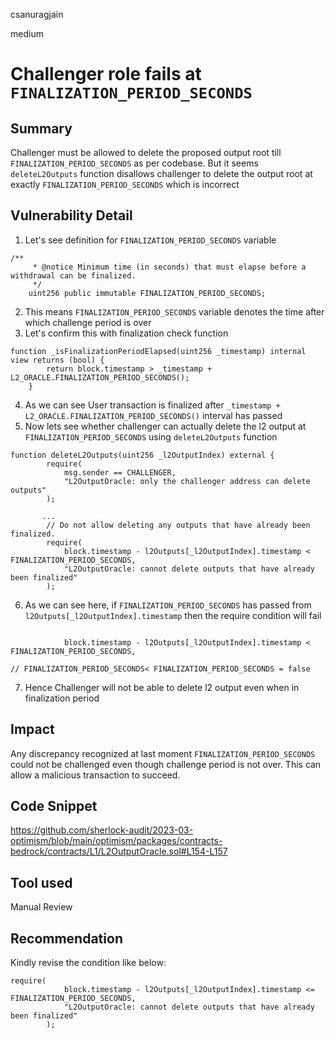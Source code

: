 csanuragjain

medium

# Challenger role fails at `FINALIZATION_PERIOD_SECONDS`

## Summary
Challenger must be allowed to delete the proposed output root till `FINALIZATION_PERIOD_SECONDS` as per codebase. But it seems `deleteL2Outputs` function disallows challenger to delete the output root at exactly `FINALIZATION_PERIOD_SECONDS` which is incorrect

## Vulnerability Detail
1. Let's see definition for `FINALIZATION_PERIOD_SECONDS` variable

```solidity
/**
     * @notice Minimum time (in seconds) that must elapse before a withdrawal can be finalized.
     */
    uint256 public immutable FINALIZATION_PERIOD_SECONDS;
```

2. This means `FINALIZATION_PERIOD_SECONDS` variable denotes the time after which challenge period is over
3. Let's confirm this with finalization check function

```solidity
function _isFinalizationPeriodElapsed(uint256 _timestamp) internal view returns (bool) {
        return block.timestamp > _timestamp + L2_ORACLE.FINALIZATION_PERIOD_SECONDS();
    }
```

4. As we can see User transaction is finalized after `_timestamp + L2_ORACLE.FINALIZATION_PERIOD_SECONDS()` interval has passed
5. Now lets see whether challenger can actually delete the l2 output at `FINALIZATION_PERIOD_SECONDS` using `deleteL2Outputs` function

```solidity
function deleteL2Outputs(uint256 _l2OutputIndex) external {
        require(
            msg.sender == CHALLENGER,
            "L2OutputOracle: only the challenger address can delete outputs"
        );

       ...
        // Do not allow deleting any outputs that have already been finalized.
        require(
            block.timestamp - l2Outputs[_l2OutputIndex].timestamp < FINALIZATION_PERIOD_SECONDS,
            "L2OutputOracle: cannot delete outputs that have already been finalized"
        );
```

6. As we can see here, if `FINALIZATION_PERIOD_SECONDS` has passed from `l2Outputs[_l2OutputIndex].timestamp` then the require condition will fail

```solidity

            block.timestamp - l2Outputs[_l2OutputIndex].timestamp < FINALIZATION_PERIOD_SECONDS,

// FINALIZATION_PERIOD_SECONDS< FINALIZATION_PERIOD_SECONDS = false
```

7. Hence Challenger will not be able to delete l2 output even when in finalization period

## Impact
Any discrepancy recognized at last moment `FINALIZATION_PERIOD_SECONDS` could not be challenged even though challenge period is not over. This can allow a malicious transaction to succeed.

## Code Snippet
https://github.com/sherlock-audit/2023-03-optimism/blob/main/optimism/packages/contracts-bedrock/contracts/L1/L2OutputOracle.sol#L154-L157

## Tool used
Manual Review

## Recommendation
Kindly revise the condition like below:

```solidity
require(
            block.timestamp - l2Outputs[_l2OutputIndex].timestamp <= FINALIZATION_PERIOD_SECONDS,
            "L2OutputOracle: cannot delete outputs that have already been finalized"
        );
```